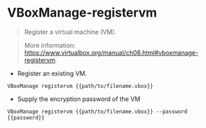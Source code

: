 # VBoxManage-registervm

> Register a virtual machine (VM).

> More information: <https://www.virtualbox.org/manual/ch08.html#vboxmanage-registervm>.

- Register an existing VM.

`VBoxManage registervm {{path/to/filename.vbox}}`

- Supply the encryption password of the VM

`VBoxManage registervm {{path/to/filename.vbox}} --password {{password}}`



